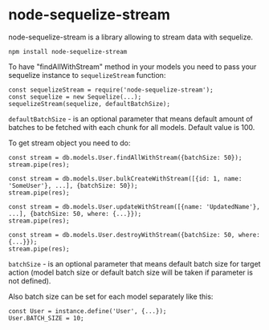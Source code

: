 # node-sequelize-stream

node-sequelize-stream is a library allowing to stream data with sequelize.

`npm install node-sequelize-stream`

To have "findAllWithStream" method in your models you need to pass your sequelize instance to `sequelizeStream` function:

```
const sequelizeStream = require('node-sequelize-stream');
const sequelize = new Sequelize(...);
sequelizeStream(sequelize, defaultBatchSize);

```

`defaultBatchSize` - is an optional parameter that means default amount of batches to be fetched with each chunk for all models. Default value is 100.

To get stream object you need to do:
```
const stream = db.models.User.findAllWithStream({batchSize: 50});
stream.pipe(res);
```

```
const stream = db.models.User.bulkCreateWithStream([{id: 1, name: 'SomeUser'}, ...], {batchSize: 50});
stream.pipe(res);
```

```
const stream = db.models.User.updateWithStream([{name: 'UpdatedName'}, ...], {batchSize: 50, where: {...}});
stream.pipe(res);
```

```
const stream = db.models.User.destroyWithStream({batchSize: 50, where: {...}});
stream.pipe(res);
```

`batchSize` - is an optional parameter that means default batch size for target action (model batch size or default batch size will be taken if parameter is not defined).


Also batch size can be set for each model separately like this:
```
const User = instance.define('User', {...});
User.BATCH_SIZE = 10;
```
